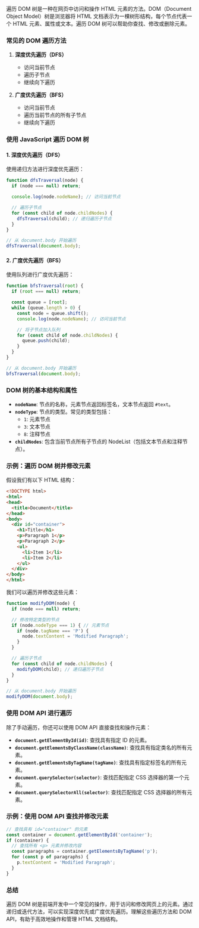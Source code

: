 遍历 DOM 树是一种在网页中访问和操作 HTML 元素的方法。DOM（Document Object Model）树是浏览器将 HTML 文档表示为一棵树形结构，每个节点代表一个 HTML 元素、属性或文本。遍历 DOM 树可以帮助你查找、修改或删除元素。

### 常见的 DOM 遍历方法

1. **深度优先遍历（DFS）**
   - 访问当前节点
   - 遍历子节点
   - 继续向下遍历

2. **广度优先遍历（BFS）**
   - 访问当前节点
   - 遍历当前节点的所有子节点
   - 继续向下遍历

### 使用 JavaScript 遍历 DOM 树

#### 1. 深度优先遍历（DFS）

使用递归方法进行深度优先遍历：

```javascript
function dfsTraversal(node) {
  if (node === null) return;

  console.log(node.nodeName); // 访问当前节点

  // 遍历子节点
  for (const child of node.childNodes) {
    dfsTraversal(child); // 递归遍历子节点
  }
}

// 从 document.body 开始遍历
dfsTraversal(document.body);
```

#### 2. 广度优先遍历（BFS）

使用队列进行广度优先遍历：

```javascript
function bfsTraversal(root) {
  if (root === null) return;

  const queue = [root];
  while (queue.length > 0) {
    const node = queue.shift();
    console.log(node.nodeName); // 访问当前节点

    // 将子节点加入队列
    for (const child of node.childNodes) {
      queue.push(child);
    }
  }
}

// 从 document.body 开始遍历
bfsTraversal(document.body);
```

### DOM 树的基本结构和属性

- **`nodeName`**: 节点的名称，元素节点返回标签名，文本节点返回 `#text`。
- **`nodeType`**: 节点的类型。常见的类型包括：
  - `1`: 元素节点
  - `3`: 文本节点
  - `8`: 注释节点
- **`childNodes`**: 包含当前节点所有子节点的 NodeList（包括文本节点和注释节点）。

### 示例：遍历 DOM 树并修改元素

假设我们有以下 HTML 结构：

```html
<!DOCTYPE html>
<html>
<head>
  <title>Document</title>
</head>
<body>
  <div id="container">
    <h1>Title</h1>
    <p>Paragraph 1</p>
    <p>Paragraph 2</p>
    <ul>
      <li>Item 1</li>
      <li>Item 2</li>
    </ul>
  </div>
</body>
</html>
```

我们可以遍历并修改这些元素：

```javascript
function modifyDOM(node) {
  if (node === null) return;

  // 修改特定类型的节点
  if (node.nodeType === 1) { // 元素节点
    if (node.tagName === 'P') {
      node.textContent = 'Modified Paragraph';
    }
  }

  // 遍历子节点
  for (const child of node.childNodes) {
    modifyDOM(child); // 递归遍历子节点
  }
}

// 从 document.body 开始遍历
modifyDOM(document.body);
```

### 使用 DOM API 进行遍历

除了手动遍历，你还可以使用 DOM API 直接查找和操作元素：

- **`document.getElementById(id)`**: 查找具有指定 ID 的元素。
- **`document.getElementsByClassName(className)`**: 查找具有指定类名的所有元素。
- **`document.getElementsByTagName(tagName)`**: 查找具有指定标签名的所有元素。
- **`document.querySelector(selector)`**: 查找匹配指定 CSS 选择器的第一个元素。
- **`document.querySelectorAll(selector)`**: 查找匹配指定 CSS 选择器的所有元素。

### 示例：使用 DOM API 查找并修改元素

```javascript
// 查找具有 id="container" 的元素
const container = document.getElementById('container');
if (container) {
  // 查找所有 <p> 元素并修改内容
  const paragraphs = container.getElementsByTagName('p');
  for (const p of paragraphs) {
    p.textContent = 'Modified Paragraph';
  }
}
```

### 总结

遍历 DOM 树是前端开发中一个常见的操作，用于访问和修改网页上的元素。通过递归或迭代方法，可以实现深度优先或广度优先遍历。理解这些遍历方法和 DOM API，有助于高效地操作和管理 HTML 文档结构。